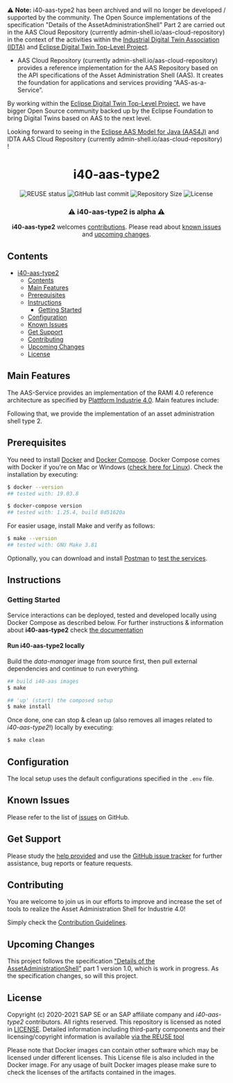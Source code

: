 :warning: **Note:** i40-aas-type2 has been archived and will no longer be developed / supported by the community. The Open Source implementations of the specification "Details of the AssetAdministrationShell" Part 2 are carried out in the AAS Cloud Repository (currently admin-shell.io/aas-cloud-repository) in the context of the activities within the [Industrial Digital Twin Association (IDTA)](https://industrialdigitaltwin.org/) and [Eclipse Digital Twin Top-Level Project](https://projects.eclipse.org/projects/dt). 

-	AAS Cloud Repository (currently admin-shell.io/aas-cloud-repository) provides a reference implementation for the AAS Repository based on the API specifications of the Asset Administration Shell (AAS). It creates the foundation for applications and services providing “AAS-as-a-Service”.

By working within the [Eclipse Digital Twin Top-Level Project](https://projects.eclipse.org/projects/dt), we have bigger Open Source community backed up by the Eclipse Foundation to bring Digital Twins based on AAS to the next level.

Looking forward to seeing in the [Eclipse AAS Model for Java (AAS4J)](https://projects.eclipse.org/projects/dt.aas4j) and IDTA AAS Cloud Repository (currently admin-shell.io/aas-cloud-repository) !


<h1 align="center">
  i40-aas-type2
</h1>

<div align="center">
    <img alt="REUSE status" src="https://api.reuse.software/badge/github.com/SAP/i40-aas-type2" />
    <img alt="GitHub last commit" src="https://img.shields.io/github/last-commit/SAP/i40-aas-type2" />
    <img alt="Repository Size" src="https://img.shields.io/github/repo-size/SAP/i40-aas-type2" />
    <img alt="License" src="https://img.shields.io/badge/License-Apache%202.0-green.svg" />
</div>

<div align="center">

  ### ⚠️ **i40-aas-type2** is **alpha** ⚠️

</div>

<div align="center">

  **i40-aas-type2** welcomes [contributions](#contributing). Please read about [known issues](#known-issues) and [upcoming changes](#upcoming-changes).

</div>

## Contents

- [i40-aas-type2](#i40-aas-type2)
  - [Contents](#contents)
  - [Main Features](#main-features)
  - [Prerequisites](#prerequisites)
  - [Instructions](#instructions)
    - [Getting Started](#getting-started)
  - [Configuration](#configuration)
  - [Known Issues](#known-issues)
  - [Get Support](#get-support)
  - [Contributing](#contributing)
  - [Upcoming Changes](#upcoming-changes)
  - [License](#license)

## Main Features

The AAS-Service provides an implementation of the RAMI 4.0 reference architecture as specified by [Plattform Industrie 4.0](https://www.plattform-i40.de/PI40/Redaktion/DE/Downloads/Publikation/Details-of-the-Asset-Administration-Shell-Part1.html). Main features include:

Following that, we provide the implementation of an asset administration shell type 2.

## Prerequisites

You need to install [Docker](https://www.docker.com) and [Docker Compose](https://docs.docker.com/compose/). Docker Compose comes with Docker if you're on Mac or Windows ([check here for Linux](https://docs.docker.com/compose/install/)). Check the installation by executing:

```bash
$ docker --version
## tested with: 19.03.8

$ docker-compose version
## tested with: 1.25.4, build 8d51620a
```

For easier usage, install Make and verify as follows:

```bash
$ make --version
## tested with: GNU Make 3.81
```

Optionally, you can download and install [Postman](https://www.getpostman.com) to [test the services](docs/markdown/test.md).

## Instructions

### Getting Started

Service interactions can be deployed, tested and developed locally using Docker Compose as described below. For further instructions & information about **i40-aas-type2** check [the documentation](docs/README.md)

#### Run **i40-aas-type2** locally

Build the *data-manager* image from source first, then pull external dependencies and continue to run everything.

```bash
## build i40-aas images
$ make

## 'up' (start) the composed setup
$ make install
```

Once done, one can stop & clean up (also removes all images related to *i40-aas-type2*!) locally by executing:

```bash
$ make clean
```

## Configuration

The local setup uses the default configurations specified in the `.env` file.

## Known Issues

<!--- Please list all known issues, or bugs, here. Even if the project is provided "as-is" any known problems should be listed. --->

Please refer to the list of [issues](https://github.com/SAP/i40-aas-type2/issues) on GitHub.

## Get Support

<!--- This section should contain details on how the outside user can obtain support, ask questions, or post a bug report on your project. If your project is provided "as-is", with no expected changes or support, you must state that here. --->

Please study the [help provided](docs/README.md) and use the [GitHub issue tracker](https://github.com/SAP/i40-aas-type2/issues) for further assistance, bug reports or feature requests.

## Contributing

<!--- Details on how external developers can contribute to your code should be posted here. You can also link to a dedicated CONTRIBUTING.md file. See further details here. --->

You are welcome to join us in our efforts to improve and increase the set of tools to realize the Asset Administration Shell for Industrie 4.0!

Simply check the [Contribution Guidelines](CONTRIBUTING.md).

## Upcoming Changes

<!--- Details on any expected changes in later versions. If your project is released "as-is", or you know of no upcoming changes, this section can be omitted. --->

This project follows the specification ["Details of the AssetAdministrationShell"](https://www.plattform-i40.de/PI40/Redaktion/EN/Downloads/Publikation/2018-details-of-the-asset-administration-shell.html) part 1 version 1.0, which is work in progress. As the specification changes, so will this project.

## License

Copyright (c) 2020-2021 SAP SE or an SAP affiliate company and *i40-aas-type2* contributors. All rights reserved. This repository is licensed as noted in [LICENSE](LICENSE). Detailed information including third-party components and their licensing/copyright information is available [via the REUSE tool](https://api.reuse.software/info/github.com/SAP/i40-aas-type2)

Please note that Docker images can contain other software which may be licensed under different licenses. This License file is also included in the Docker image. For any usage of built Docker images please make sure to check the licenses of the artifacts contained in the images.
